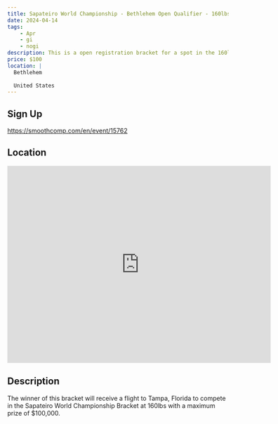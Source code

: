 ```yaml
---
title: Sapateiro World Championship - Bethlehem Open Qualifier - 160lbs
date: 2024-04-14
tags:
    - Apr
    - gi 
    - nogi 
description: This is a open registration bracket for a spot in the 160lb Sapateiro World Championship
price: $100
location: |
  Bethlehem
  
  United States
---
```

## Sign Up
https://smoothcomp.com/en/event/15762

## Location
<iframe src="https://www.google.com/maps/embed?pb=!1m18!1m12!1m3!1d12345.6789!2d-75.3237050!3d40.6450940!2m3!1f0!2f0!3f0!3m2!1i1024!2i768!4f13.1!3m3!1m2!1s0x0%3A0x0!2z40.6450940!5e0!3m2!1sen!2sus!4v1234567890" width="600" height="450" style="border:0;" allowfullscreen="" loading="lazy"></iframe>

## Description
The winner of this bracket will receive a flight to Tampa, Florida to compete in the Sapateiro World Championship Bracket at 160lbs with a maximum prize of $100,000.